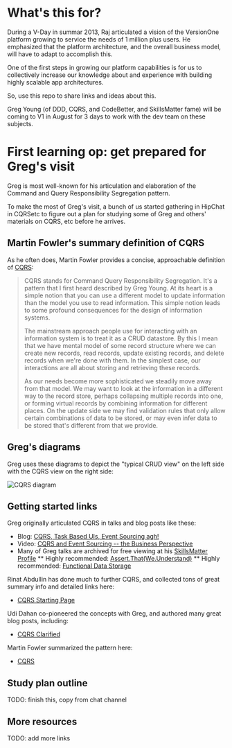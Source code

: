 # What's this for?

During a V-Day in summar 2013, Raj articulated a vision of the VersionOne platform growing to service the needs of 1 million plus users. He emphasized that the platform architecture, and the overall business model, will have to adapt to accomplish this.

One of the first steps in growing our platform capabilities is for us to collectively increase our knowledge about and experience with building highly scalable app architectures.

So, use this repo to share links and ideas about this.

Greg Young (of DDD, CQRS, and CodeBetter, and SkillsMatter fame) will be coming to V1 in August for 3 days to work with the dev team on these subjects.

# First learning op: get prepared for Greg's visit

Greg is most well-known for his articulation and elaboration of the Command and Query Responsibility Segregation pattern.

To make the most of Greg's visit, a bunch of us started gathering in HipChat in CQRSetc to figure out a plan for studying some of Greg and others' materials on CQRS, etc before he arrives.

## Martin Fowler's summary definition of CQRS

As he often does, Martin Fowler provides a concise, approachable definition of [CQRS](http://martinfowler.com/bliki/CQRS.html):

> CQRS stands for Command Query Responsibility Segregation. It's a pattern that I first heard described by Greg Young. At its heart is a simple notion that you can use a different model to update information than the model you use to read information. This simple notion leads to some profound consequences for the design of information systems.
>
>The mainstream approach people use for interacting with an information system is to treat it as a CRUD datastore. By this I mean that we have mental model of some record structure where we can create new records, read records, update existing records, and delete records when we're done with them. In the simplest case, our interactions are all about storing and retrieving these records.
>
>As our needs become more sophisticated we steadily move away from that model. We may want to look at the information in a different way to the record store, perhaps collapsing multiple records into one, or forming virtual records by combining information for different places. On the update side we may find validation rules that only allow certain combinations of data to be stored, or may even infer data to be stored that's different from that we provide.

## Greg's diagrams

Greg uses these diagrams to depict the "typical CRUD view" on the left side with the CQRS view on the right side:

![CQRS diagram](http://lh3.ggpht.com/_iiRWyargx_M/TIM29FWLpKI/AAAAAAAAAEU/2mBZbTcCXDw/image_thumb1.png?imgmax=1200)

## Getting started links

Greg originally articulated CQRS in talks and blog posts like these:

* Blog: [CQRS, Task Based UIs, Event Sourcing agh!](http://codebetter.com/gregyoung/2010/02/16/cqrs-task-based-uis-event-sourcing-agh/)
* Video: [CQRS and Event Sourcing -- the Business Perspective](http://skillsmatter.com/podcast/home/greg-young-cqrs-event-sourcing-the-business-perspective)
* Many of Greg talks are archived for free viewing at his [SkillsMatter Profile](http://skillsmatter.com/expert/home/greg-young)
** Highly recommended: [Assert.That(We.Understand)](http://skillsmatter.com/podcast/home/talk-from-greg-young)
** Highly recommended: [Functional Data Storage](http://skillsmatter.com/podcast/home/greg-young)

Rinat Abdullin has done much to further CQRS, and collected tons of great summary info and detailed links here:

* [CQRS Starting Page](http://abdullin.com/cqrs/)

Udi Dahan co-pioneered the concepts with Greg, and authored many great blog posts, including:

* [CQRS Clarified](http://www.udidahan.com/2009/12/09/clarified-cqrs/) 

Martin Fowler summarized the pattern here:

* [CQRS](http://martinfowler.com/bliki/CQRS.html)

## Study plan outline



TODO: finish this, copy from chat channel

## More resources

TODO: add more links



